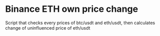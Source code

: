 # Binance ETH own price change
 Script that checks every prices of btc/usdt and eth/usdt, then calculates change of uninfluenced price of eth/usdt
